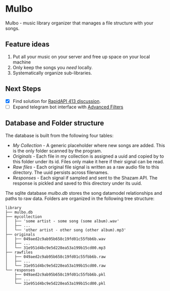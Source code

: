 # Mulbo
Mulbo - music library organizer that manages a file structure with your songs.

## Feature ideas
1. Put all your music on your server and free up space on your local machine
2. Only keep the songs you *need* locally.
3. Systematically organize sub-libraries.

## Next Steps
* [x] Find solution for [RapidAPI 413 discussion](https://rapidapi.com/apidojo/api/shazam/discussions?issueId=19362&issueTitle=payload-validation-and-how-to-deal-with-%22413-Request-Entity-Too-Large%22).
* [ ] Expand telegram bot interface with [Advanced Filters](https://github.com/python-telegram-bot/python-telegram-bot/wiki/Extensions-%E2%80%93-Advanced-Filters)

## Database and Folder structure
The database is built from the following four tables:
* *My Collection* - A generic placeholder where new songs are added. This is the only folder scanned by the program.
* *Originals* - Each file in my collection is assigned a uuid and copied by to this folder under its id. Files only make it here if their signal can be read.
* *Raw files* - Each original file signal is written as a raw audio file to this directory. The uuid persists across filenames.
* *Responses* - Each signal if sampled and sent to the Shazam API. The response is pickled and saved to this directory under its uuid.

The sqlite database *mulbo.db* stores the song datamodel relationships and paths to raw data. Folders are organized in the following tree structure:
```
library
├── mulbo.db
├── mycollection
│   ├── 'some artist - some song (some album).wav'
│   ├── ...
│   └── 'other artist - other song (other album).mp3'
├── originals
│   ├── 049aed2c9ab95b658c19fd01c55fbb6b.wav
│   ├── ...
│   └── 31e951d4bc9e5d228ea53a199b15cd00.mp3
├── rawfiles
│   ├── 049aed2c9ab95b658c19fd01c55fbb6b.raw
│   ├── ...
│   └── 31e951d4bc9e5d228ea53a199b15cd00.raw
└── responses
    ├── 049aed2c9ab95b658c19fd01c55fbb6b.pkl
    ├── ...
    └── 31e951d4bc9e5d228ea53a199b15cd00.pkl
```
